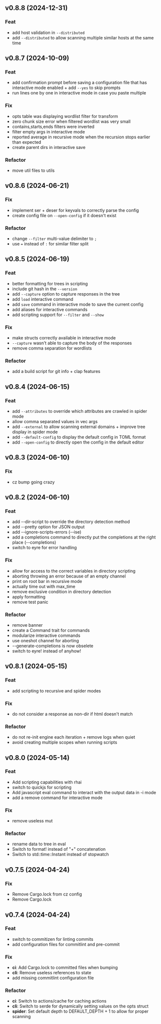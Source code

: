 ## v0.8.8 (2024-12-31)

### Feat

- add host validation in `--distributed`
- add `--distributed` to allow scanning multiple similar hosts at the same time

## v0.8.7 (2024-10-09)

### Feat

- add confirmation prompt before saving a configuration file that has interactive mode enabled + add `--yes` to skip prompts
- run lines one by one in interactive mode in case you paste multiple

### Fix

- opts table was displaying wordlist filter for transform
- zero chunk size error when filtered wordlist was very small
- contains,starts,ends filters were inverted
- filter empty args in interactive mode
- reported average in recursive mode when the recursion stops earlier than expected
- create parent dirs in interactive save

### Refactor

- move util files to utils

## v0.8.6 (2024-06-21)

### Fix

- implement ser + deser for keyvals to correctly parse the config
- create config file on `--open-config` if it doesn't exist

### Refactor

- change `--filter` multi-value delimiter to `;`
- use `=` instead of `:` for similar filter split

## v0.8.5 (2024-06-19)

### Feat

- better formatting for trees in scripting
- include git hash in the `--version`
- add `--capture` option to capture responses in the tree
- add `load` interactive command
- add `save` command in interactive mode to save the current config
- add aliases for interactive commands
- add scripting support for `--filter` and `--show`

### Fix

- make structs correctly available in interactive mode
- `--capture` wasn't able to capture the body of the responses
- remove comma separation for wordlists

### Refactor

- add a build script for git info + clap features

## v0.8.4 (2024-06-15)

### Feat

- add `--attributes` to override which attributes are crawled in spider mode
- allow comma separated values in vec args
- add `--external` to allow scanning external domains + improve tree display in spider mode
- add `--default-config` to display the default config in TOML format
- add `--open-config` to directly open the config in the default editor

## v0.8.3 (2024-06-10)

### Fix

- cz bump going crazy

## v0.8.2 (2024-06-10)

### Feat

- add --dir-script to override the directory detection method
- add --pretty option for JSON output
- add --ignore-scripts-errors (--ise)
- add a completions command to directly put the completions at the right place (--completions)
- switch to eyre for error handling

### Fix

- allow for access to the correct variables in directory scripting
- aborting throwing an error because of an empty channel
- print on root bar in recursive mode
- actually time out with max_time
- remove exclusive condition in directory detection
- apply formatting
- remove test panic

### Refactor

- remove banner
- create a Command trait for commands
- modularize interactive commands
- use oneshot channel for aborting
- --generate-completions is now obselete
- switch to eyre! instead of anyhow!

## v0.8.1 (2024-05-15)

### Feat

- add scripting to recursive and spider modes

### Fix

- do not consider a response as non-dir if html doesn't match

### Refactor

- do not re-init engine each iteration + remove logs when quiet
- avoid creating multiple scopes when running scripts

## v0.8.0 (2024-05-14)

### Feat

- Add scripting capabilities with rhai
- switch to quickjs for scripting
- Add javascript eval command to interact with the output data in -i mode
- add a remove command for interactive mode

### Fix

- remove useless mut

### Refactor

- rename data to tree in eval
- Switch to format! instead of "+" concatenation
- Switch to std::time::Instant instead of stopwatch

## v0.7.5 (2024-04-24)

### Fix

- Remove Cargo.lock from cz config
- Remove Cargo.lock

## v0.7.4 (2024-04-24)

### Feat

- switch to commitizen for linting commits
- add configuration files for commitlint and pre-commit

### Fix

- **ci**: Add Cargo.lock to committed files when bumping
- **cli**: Remove useless references to state
- add missing commitlint configuration file

### Refactor

- **ci**: Switch to actions/cache for caching actions
- **cli**: Switch to serde for dynamically setting values on the opts struct
- **spider**: Set default depth to DEFAULT_DEPTH + 1 to allow for proper scanning
